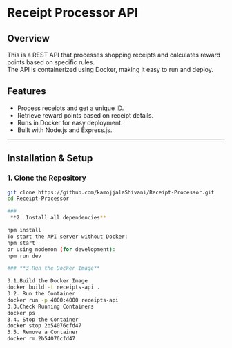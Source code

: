 # Receipt Processor API

## Overview
This is a REST API that processes shopping receipts and calculates reward points based on specific rules.  
The API is containerized using Docker, making it easy to run and deploy.

## Features
- Process receipts and get a unique ID.
- Retrieve reward points based on receipt details.
- Runs in Docker for easy deployment.
- Built with Node.js and Express.js.

---

## Installation & Setup

### 1. Clone the Repository
```sh
git clone https://github.com/kamojjalaShivani/Receipt-Processor.git
cd Receipt-Processor

###
 **2. Install all dependencies**

npm install
To start the API server without Docker:
npm start
or using nodemon (for development):
npm run dev

### **3.Run the Docker Image**

3.1.Build the Docker Image
docker build -t receipts-api .
3.2. Run the Container
docker run -p 4000:4000 receipts-api
3.3.Check Running Containers
docker ps
3.4. Stop the Container
docker stop 2b54076cfd47
3.5. Remove a Container
docker rm 2b54076cfd47


